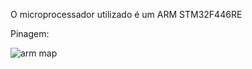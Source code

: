 O microprocessador utilizado é um ARM STM32F446RE

Pinagem:

![arm map](https://github.com/user-attachments/assets/88730802-e468-46e3-84ce-30a03be3fe51)

